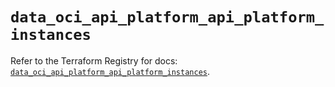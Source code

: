 # `data_oci_api_platform_api_platform_instances`

Refer to the Terraform Registry for docs: [`data_oci_api_platform_api_platform_instances`](https://registry.terraform.io/providers/hashicorp/oci/7.19.0/docs/data-sources/api_platform_api_platform_instances).

